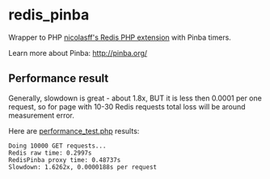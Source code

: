 redis_pinba
===========

Wrapper to PHP [nicolasff's Redis PHP extension](https://github.com/nicolasff/phpredis) with Pinba timers.

Learn more about Pinba: http://pinba.org/

## Performance result ##

Generally, slowdown is great - about 1.8x, BUT it is less then 0.0001 per one request, so for page with 10-30 Redis requests total loss will be around measurement error.

Here are [performance_test.php](performance_test.php) results:

    Doing 10000 GET requests...
    Redis raw time: 0.2997s
    RedisPinba proxy time: 0.48737s
    Slowdown: 1.6262x, 0.0000188s per request
